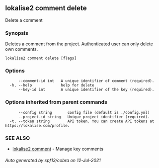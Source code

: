 ## lokalise2 comment delete

Delete a comment

### Synopsis

Deletes a comment from the project. Authenticated user can only delete own comments.

```
lokalise2 comment delete [flags]
```

### Options

```
      --comment-id int   A unique identifier of comment (required).
  -h, --help             help for delete
      --key-id int       A unique identifier of the key (required).
```

### Options inherited from parent commands

```
      --config string       config file (default is ./config.yml)
      --project-id string   Unique project identifier (required).
  -t, --token string        API token. You can create API tokens at https://lokalise.com/profile.
```

### SEE ALSO

* [lokalise2 comment](lokalise2_comment.md)	 - Manage key comments

###### Auto generated by spf13/cobra on 12-Jul-2021

